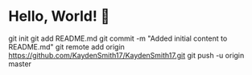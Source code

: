 # Hello, World! 👋  

git init
git add README.md
git commit -m "Added initial content to README.md"
git remote add origin https://github.com/KaydenSmith17/KaydenSmith17.git
git push -u origin master  
